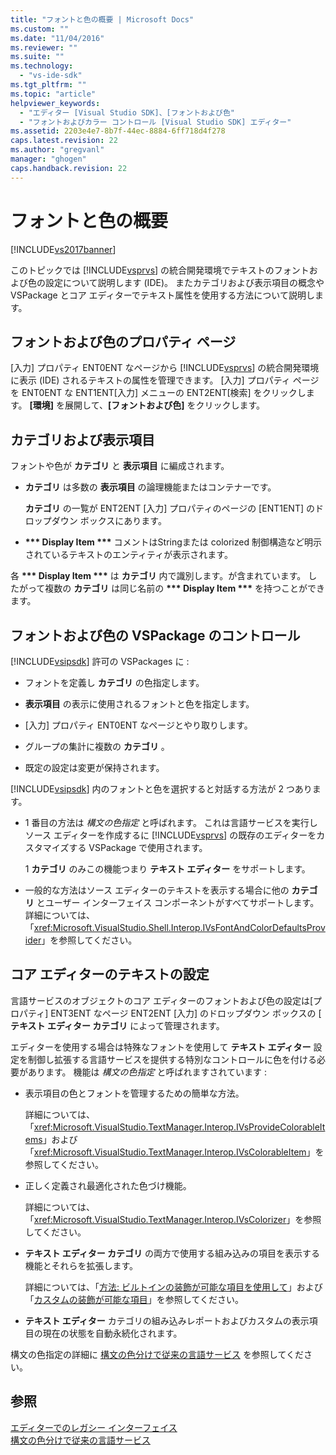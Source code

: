 ```yaml
---
title: "フォントと色の概要 | Microsoft Docs"
ms.custom: ""
ms.date: "11/04/2016"
ms.reviewer: ""
ms.suite: ""
ms.technology: 
  - "vs-ide-sdk"
ms.tgt_pltfrm: ""
ms.topic: "article"
helpviewer_keywords: 
  - "エディター [Visual Studio SDK]、[フォントおよび色"
  - "フォントおよびカラー コントロール [Visual Studio SDK] エディター"
ms.assetid: 2203e4e7-8b7f-44ec-8884-6ff718d4f278
caps.latest.revision: 22
ms.author: "gregvanl"
manager: "ghogen"
caps.handback.revision: 22
---
```

# フォントと色の概要
[!INCLUDE[vs2017banner](../code-quality/includes/vs2017banner.md)]

このトピックでは [!INCLUDE[vsprvs](../code-quality/includes/vsprvs_md.md)] の統合開発環境でテキストのフォントおよび色の設定について説明します \(IDE\)。  またカテゴリおよび表示項目の概念や VSPackage とコア エディターでテキスト属性を使用する方法について説明します。  
  
## フォントおよび色のプロパティ ページ  
 \[入力\] プロパティ ENT0ENT なページから [!INCLUDE[vsprvs](../code-quality/includes/vsprvs_md.md)] の統合開発環境に表示 \(IDE\) されるテキストの属性を管理できます。  \[入力\] プロパティ ページを ENT0ENT な ENT1ENT\[入力\] メニューの ENT2ENT\[検索\] をクリックします。  **\[環境\]** を展開して、**\[フォントおよび色\]** をクリックします。  
  
## カテゴリおよび表示項目  
 フォントや色が  **カテゴリ**  と  **表示項目**  に編成されます。  
  
-   **カテゴリ**  は多数の  **表示項目**  の論理機能またはコンテナーです。  
  
     **カテゴリ**  の一覧が ENT2ENT \[入力\] プロパティのページの \[ENT1ENT\] のドロップダウン ボックスにあります。  
  
-   **\*\*\* Display Item \*\*\*** コメントはStringまたは colorized 制御構造など明示されているテキストのエンティティが表示されます。  
  
 各 **\*\*\* Display Item \*\*\*** は  **カテゴリ**  内で識別します。が含まれています。  したがって複数の  **カテゴリ**  は同じ名前の **\*\*\* Display Item \*\*\*** を持つことができます。  
  
## フォントおよび色の VSPackage のコントロール  
 [!INCLUDE[vsipsdk](../extensibility/includes/vsipsdk_md.md)] 許可の VSPackages に :  
  
-   フォントを定義し **カテゴリ**  の色指定します。  
  
-   **表示項目**  の表示に使用されるフォントと色を指定します。  
  
-   \[入力\] プロパティ ENT0ENT なページとやり取りします。  
  
-   グループの集計に複数の  **カテゴリ** 。  
  
-   既定の設定は変更が保持されます。  
  
 [!INCLUDE[vsipsdk](../extensibility/includes/vsipsdk_md.md)] 内のフォントと色を選択すると対話する方法が 2 つあります。  
  
-   1 番目の方法は *構文の色指定*  と呼ばれます。  これは言語サービスを実行しソース エディターを作成するに [!INCLUDE[vsprvs](../code-quality/includes/vsprvs_md.md)] の既存のエディターをカスタマイズする VSPackage で使用されます。  
  
     1  **カテゴリ**  のみこの機能つまり **テキスト エディター**  をサポートします。  
  
-   一般的な方法はソース エディターのテキストを表示する場合に他の  **カテゴリ**  とユーザー インターフェイス コンポーネントがすべてサポートします。  詳細については、「<xref:Microsoft.VisualStudio.Shell.Interop.IVsFontAndColorDefaultsProvider>」を参照してください。  
  
## コア エディターのテキストの設定  
 言語サービスのオブジェクトのコア エディターのフォントおよび色の設定は\[プロパティ\] ENT3ENT なページ ENT2ENT \[入力\] のドロップダウン ボックスの \[ **テキスト エディター  カテゴリ**  によって管理されます。  
  
 エディターを使用する場合は特殊なフォントを使用して **テキスト エディター**  設定を制御し拡張する言語サービスを提供する特別なコントロールに色を付ける必要があります。  機能は  *構文の色指定*  と呼ばれますされています :  
  
-   表示項目の色とフォントを管理するための簡単な方法。  
  
     詳細については、「<xref:Microsoft.VisualStudio.TextManager.Interop.IVsProvideColorableItems>」および「<xref:Microsoft.VisualStudio.TextManager.Interop.IVsColorableItem>」を参照してください。  
  
-   正しく定義され最適化された色づけ機能。  
  
     詳細については、「<xref:Microsoft.VisualStudio.TextManager.Interop.IVsColorizer>」を参照してください。  
  
-   **テキスト エディター   カテゴリ**  の両方で使用する組み込みの項目を表示する機能とそれらを拡張します。  
  
     詳細については、「[方法: ビルトインの装飾が可能な項目を使用して](../extensibility/internals/how-to-use-built-in-colorable-items.md)」および「[カスタムの装飾が可能な項目](../extensibility/internals/custom-colorable-items.md)」を参照してください。  
  
-   **テキスト エディター**  カテゴリの組み込みレポートおよびカスタムの表示項目の現在の状態を自動永続化されます。  
  
 構文の色指定の詳細に [構文の色分けで従来の言語サービス](../extensibility/internals/syntax-coloring-in-a-legacy-language-service.md) を参照してください。  
  
## 参照  
 [エディターでのレガシー インターフェイス](../extensibility/legacy-interfaces-in-the-editor.md)   
 [構文の色分けで従来の言語サービス](../extensibility/internals/syntax-coloring-in-a-legacy-language-service.md)